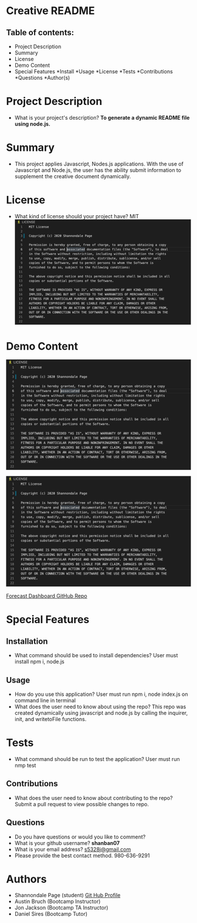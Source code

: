 # Creative README


## Table of contents:
* Project Description
* Summary
* License
* Demo Content
* Special Features
    *Install
    *Usage
    *License
    *Tests
    *Contributions
    *Questions
*Author(s)


# Project Description

* What is your project's description? **To generate a dynamic README file using node.js.**

# Summary

* This project applies Javascript, Nodes.js applications. With the use of Javascript and Node.js, the user has the ability submit information to supplement the creative document dynamically.

# License

* What kind of license should your project have? MIT
![License Screenshot](./licensephoto.png)

# Demo Content

![License Screenshot](./licensephoto.png)

![License Screenshot](./licensephoto.png)

<a href="https://github.com/sjohn214/ForecastDashboard.git">Forecast Dashboard GitHub Repo</a>


# Special Features

## Installation

* What command should be used to install dependencies? User must install npm i, node.js

## Usage

* How do you use this application? User must run npm i, node index.js on command line in terminal
* What does the user need to know about using the repo? This repo was created dynamically using javascript and node.js by calling the inquirer, init, and writetoFile functions.

# Tests

* What command should be run to test the application? User must run nmp test

## Contributions

* What does the user need to know about contributing to the repo? Submit a pull request to view possible changes to repo.

## Questions

* Do you have questions or would you like to comment? 
* What is your github username? **shanban07**
* What is your email address? s5328j@gmail.com
* Please provide the best contact method. 980-636-9291
 
# Authors
* Shannondale Page (student) <a href="https://github.com/sjohn214">Git Hub Profile</a>
* Austin Bruch (Bootcamp Instructor)
* Jon Jackson (Bootcamp TA Instructor)
* Daniel Sires (Bootcamp Tutor)


  